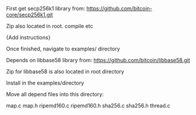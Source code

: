 First get secp256k1 library from:
https://github.com/bitcoin-core/secp256k1.git

Zip also located in root. 
compile etc

{Add instructions}

Once finished, navigate to examples/ directory

Depends on libbase58 library from:
https://github.com/bitcoin/libbase58.git

Zip for libbase58 is also located in root directory

Install in the examples/directory

Move all depend files into this directory:

map.c 
map.h
ripemd160.c
ripemd160.h
sha256.c
sha256.h
thread.c
